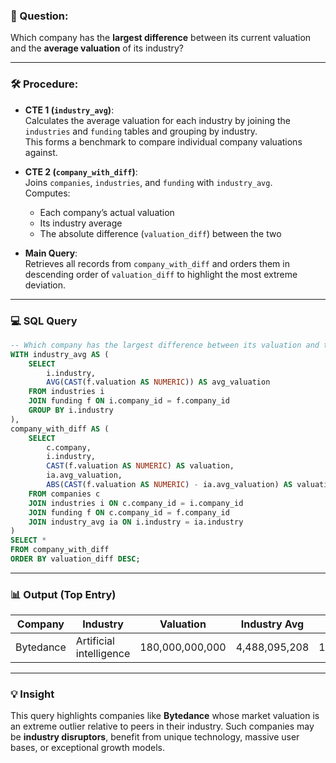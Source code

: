 ### 🧠 Question:
Which company has the **largest difference** between its current valuation and the **average valuation** of its industry?

---

### 🛠️ Procedure:

- **CTE 1 (`industry_avg`)**:  
  Calculates the average valuation for each industry by joining the `industries` and `funding` tables and grouping by industry.  
  This forms a benchmark to compare individual company valuations against.

- **CTE 2 (`company_with_diff`)**:  
  Joins `companies`, `industries`, and `funding` with `industry_avg`.  
  Computes:
  - Each company’s actual valuation
  - Its industry average
  - The absolute difference (`valuation_diff`) between the two

- **Main Query**:  
  Retrieves all records from `company_with_diff` and orders them in descending order of `valuation_diff` to highlight the most extreme deviation.

---

### 💻 SQL Query

```sql
-- Which company has the largest difference between its valuation and the industry average?
WITH industry_avg AS (
    SELECT 
        i.industry, 
        AVG(CAST(f.valuation AS NUMERIC)) AS avg_valuation
    FROM industries i
    JOIN funding f ON i.company_id = f.company_id
    GROUP BY i.industry
),
company_with_diff AS (
    SELECT 
        c.company, 
        i.industry, 
        CAST(f.valuation AS NUMERIC) AS valuation, 
        ia.avg_valuation,
        ABS(CAST(f.valuation AS NUMERIC) - ia.avg_valuation) AS valuation_diff
    FROM companies c
    JOIN industries i ON c.company_id = i.company_id
    JOIN funding f ON c.company_id = f.company_id
    JOIN industry_avg ia ON i.industry = ia.industry
)
SELECT *
FROM company_with_diff
ORDER BY valuation_diff DESC;
```

---

### 📊 Output (Top Entry)

| Company    | Industry                | Valuation         | Industry Avg       | Valuation Diff     |
|------------|--------------------------|--------------------|---------------------|---------------------|
| Bytedance  | Artificial intelligence | 180,000,000,000    | 4,488,095,208       | 175,511,904,792     |

---

### 💡 Insight

This query highlights companies like **Bytedance** whose market valuation is an extreme outlier relative to peers in their industry. Such companies may be **industry disruptors**, benefit from unique technology, massive user bases, or exceptional growth models.

